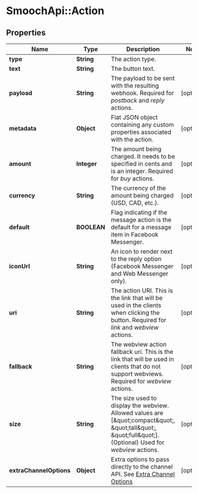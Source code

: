 # SmoochApi::Action

## Properties
Name | Type | Description | Notes
------------ | ------------- | ------------- | -------------
**type** | **String** | The action type. | 
**text** | **String** | The button text. | 
**payload** | **String** | The payload to be sent with the resulting webhook. Required for *postback* and *reply* actions.  | [optional] 
**metadata** | **Object** | Flat JSON object containing any custom properties associated with the action. | [optional] 
**amount** | **Integer** | The amount being charged. It needs to be specified in cents and is an integer. Required for *buy* actions.  | [optional] 
**currency** | **String** | The currency of the amount being charged (USD, CAD, etc.). | [optional] 
**default** | **BOOLEAN** | Flag indicating if the message action is the default for a message item in Facebook Messenger. | [optional] 
**iconUrl** | **String** | An icon to render next to the reply option (Facebook Messenger and Web Messenger only). | [optional] 
**uri** | **String** | The action URI. This is the link that will be used in the clients when clicking the button. Required for *link* and *webview* actions.  | [optional] 
**fallback** | **String** | The webview action fallback uri. This is the link that will be used in clients that do not support webviews. Required for *webview* actions.  | [optional] 
**size** | **String** | The size used to display the webview. Allowed values are [\&quot;compact\&quot;, \&quot;tall\&quot;, \&quot;full\&quot;]. (Optional) Used for *webview* actions.  | [optional] 
**extraChannelOptions** | **Object** | Extra options to pass directly to the channel API. See [Extra Channel Options](https://docs.smooch.io/rest#extra-channel-options-schema) | [optional] 


